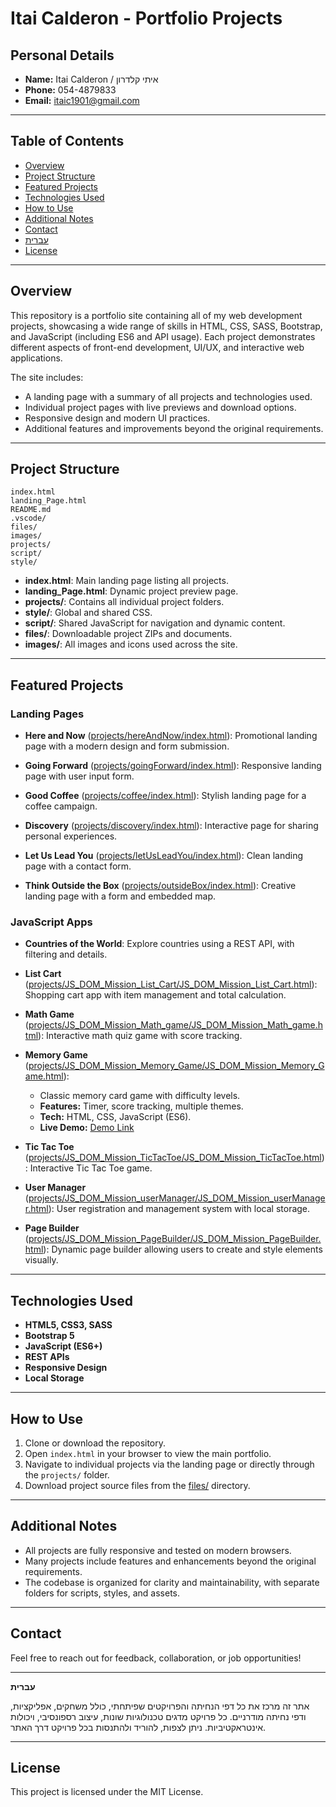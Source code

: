 # Itai Calderon - Portfolio Projects

## Personal Details

- **Name:** Itai Calderon / איתי קלדרון
- **Phone:** 054-4879833
- **Email:** itaic1901@gmail.com

---

## Table of Contents
- [Overview](#overview)
- [Project Structure](#project-structure)
- [Featured Projects](#featured-projects)
- [Technologies Used](#technologies-used)
- [How to Use](#how-to-use)
- [Additional Notes](#additional-notes)
- [Contact](#contact)
- [עברית](#עברית)
- [License](#license)

---

## Overview

This repository is a portfolio site containing all of my web development projects, showcasing a wide range of skills in HTML, CSS, SASS, Bootstrap, and JavaScript (including ES6 and API usage). Each project demonstrates different aspects of front-end development, UI/UX, and interactive web applications.

The site includes:

- A landing page with a summary of all projects and technologies used.
- Individual project pages with live previews and download options.
- Responsive design and modern UI practices.
- Additional features and improvements beyond the original requirements.

---

## Project Structure

```
index.html
landing_Page.html
README.md
.vscode/
files/
images/
projects/
script/
style/
```

- **index.html**: Main landing page listing all projects.
- **landing_Page.html**: Dynamic project preview page.
- **projects/**: Contains all individual project folders.
- **style/**: Global and shared CSS.
- **script/**: Shared JavaScript for navigation and dynamic content.
- **files/**: Downloadable project ZIPs and documents.
- **images/**: All images and icons used across the site.

---

## Featured Projects

### Landing Pages

- **Here and Now** ([projects/hereAndNow/index.html](projects/hereAndNow/index.html)):
  Promotional landing page with a modern design and form submission.

- **Going Forward** ([projects/goingForward/index.html](projects/goingForward/index.html)):
  Responsive landing page with user input form.

- **Good Coffee** ([projects/coffee/index.html](projects/coffee/index.html)):
  Stylish landing page for a coffee campaign.

- **Discovery** ([projects/discovery/index.html](projects/discovery/index.html)):
  Interactive page for sharing personal experiences.

- **Let Us Lead You** ([projects/letUsLeadYou/index.html](projects/letUsLeadYou/index.html)):
  Clean landing page with a contact form.

- **Think Outside the Box** ([projects/outsideBox/index.html](projects/outsideBox/index.html)):
  Creative landing page with a form and embedded map.

### JavaScript Apps

- **Countries of the World**:
  Explore countries using a REST API, with filtering and details.

- **List Cart** ([projects/JS_DOM_Mission_List_Cart/JS_DOM_Mission_List_Cart.html](projects/JS_DOM_Mission_List_Cart/JS_DOM_Mission_List_Cart.html)):
  Shopping cart app with item management and total calculation.

- **Math Game** ([projects/JS_DOM_Mission_Math_game/JS_DOM_Mission_Math_game.html](projects/JS_DOM_Mission_Math_game/JS_DOM_Mission_Math_game.html)):
  Interactive math quiz game with score tracking.

- **Memory Game** ([projects/JS_DOM_Mission_Memory_Game/JS_DOM_Mission_Memory_Game.html](projects/JS_DOM_Mission_Memory_Game/JS_DOM_Mission_Memory_Game.html)):
  - Classic memory card game with difficulty levels.
  - **Features:** Timer, score tracking, multiple themes.
  - **Tech:** HTML, CSS, JavaScript (ES6).
  - **Live Demo:** [Demo Link](#)

- **Tic Tac Toe** ([projects/JS_DOM_Mission_TicTacToe/JS_DOM_Mission_TicTacToe.html](projects/JS_DOM_Mission_TicTacToe/JS_DOM_Mission_TicTacToe.html)):
  Interactive Tic Tac Toe game.

- **User Manager** ([projects/JS_DOM_Mission_userManager/JS_DOM_Mission_userManager.html](projects/JS_DOM_Mission_userManager/JS_DOM_Mission_userManager.html)):
  User registration and management system with local storage.

- **Page Builder** ([projects/JS_DOM_Mission_PageBuilder/JS_DOM_Mission_PageBuilder.html](projects/JS_DOM_Mission_PageBuilder/JS_DOM_Mission_PageBuilder.html)):
  Dynamic page builder allowing users to create and style elements visually.

---

## Technologies Used

- **HTML5, CSS3, SASS**
- **Bootstrap 5**
- **JavaScript (ES6+)**
- **REST APIs**
- **Responsive Design**
- **Local Storage**

---

## How to Use

1. Clone or download the repository.
2. Open `index.html` in your browser to view the main portfolio.
3. Navigate to individual projects via the landing page or directly through the `projects/` folder.
4. Download project source files from the [files/](files/) directory.

---

## Additional Notes

- All projects are fully responsive and tested on modern browsers.
- Many projects include features and enhancements beyond the original requirements.
- The codebase is organized for clarity and maintainability, with separate folders for scripts, styles, and assets.

---

## Contact

Feel free to reach out for feedback, collaboration, or job opportunities!

---

**עברית**

אתר זה מרכז את כל דפי הנחיתה והפרויקטים שפיתחתי, כולל משחקים, אפליקציות, ודפי נחיתה מודרניים. כל פרויקט מדגים טכנולוגיות שונות, עיצוב רספונסיבי, ויכולות אינטראקטיביות. ניתן לצפות, להוריד ולהתנסות בכל פרויקט דרך האתר.

---

## License
This project is licensed under the MIT License.

